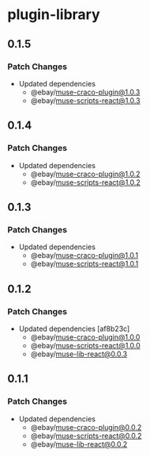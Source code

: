 # plugin-library

## 0.1.5

### Patch Changes

- Updated dependencies
  - @ebay/muse-craco-plugin@1.0.3
  - @ebay/muse-scripts-react@1.0.3

## 0.1.4

### Patch Changes

- Updated dependencies
  - @ebay/muse-craco-plugin@1.0.2
  - @ebay/muse-scripts-react@1.0.2

## 0.1.3

### Patch Changes

- Updated dependencies
  - @ebay/muse-craco-plugin@1.0.1
  - @ebay/muse-scripts-react@1.0.1

## 0.1.2

### Patch Changes

- Updated dependencies [af8b23c]
  - @ebay/muse-craco-plugin@1.0.0
  - @ebay/muse-scripts-react@1.0.0
  - @ebay/muse-lib-react@0.0.3

## 0.1.1

### Patch Changes

- Updated dependencies
  - @ebay/muse-craco-plugin@0.0.2
  - @ebay/muse-scripts-react@0.0.2
  - @ebay/muse-lib-react@0.0.2
